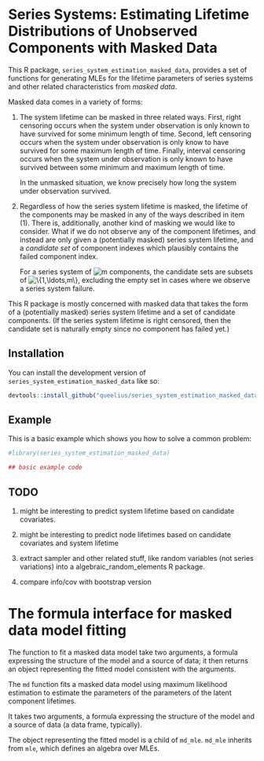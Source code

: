 
<!-- README.md is generated from README.Rmd. Please edit that file -->

# Series Systems: Estimating Lifetime Distributions of Unobserved Components with Masked Data

This R package, `series_system_estimation_masked_data`, provides a set
of functions for generating MLEs for the lifetime parameters of series
systems and other related characteristics from *masked data*.

Masked data comes in a variety of forms:

1.  The system lifetime can be masked in three related ways. First,
    right censoring occurs when the system under observation is only
    known to have survived for some minimum length of time. Second, left
    censoring occurs when the system under observation is only know to
    have survived for some maximum length of time. Finally, interval
    censoring occurs when the system under observation is only known to
    have survived between some minimum and maximum length of time.
    
    In the unmasked situation, we know precisely how long the system
    under observation survived.

2.  Regardless of how the series system lifetime is masked, the lifetime
    of the components may be masked in any of the ways described in item
    (1). There is, additionally, another kind of masking we would like
    to consider. What if we do not observe any of the component
    lifetimes, and instead are only given a (potentially masked) series
    system lifetime, and a *candidate set* of component indexes which
    plausibly contains the failed component index.
    
    For a series system of
    ![m](https://latex.codecogs.com/png.image?%5Cdpi%7B110%7D&space;%5Cbg_white&space;m
    "m") components, the candidate sets are subsets of
    ![\\{1,\\ldots,m\\}](https://latex.codecogs.com/png.image?%5Cdpi%7B110%7D&space;%5Cbg_white&space;%5C%7B1%2C%5Cldots%2Cm%5C%7D
    "\\{1,\\ldots,m\\}"), excluding the empty set in cases where we
    observe a series system failure.

This R package is mostly concerned with masked data that takes the form
of a (potentially masked) series system lifetime and a set of candidate
components. (If the series system lifetime is right censored, then the
candidate set is naturally empty since no component has failed yet.)

<!-- badges: start -->

<!-- badges: end -->

## Installation

You can install the development version of
`series_system_estimation_masked_data` like so:

``` r
devtools::install_github("queelius/series_system_estimation_masked_data")
```

## Example

This is a basic example which shows you how to solve a common problem:

``` r
#library(series_system_estimation_masked_data)

## basic example code
```

## TODO

1.  might be interesting to predict system lifetime based on candidate
    covariates.

2.  might be interesting to predict node lifetimes based on candidate
    covariates and system lifetime

3.  extract sampler and other related stuff, like random variables (not
    series variations) into a algebraic\_random\_elements R package.

4.  compare info/cov with bootstrap version

# The formula interface for masked data model fitting

The function to fit a masked data model take two arguments, a formula
expressing the structure of the model and a source of data; it then
returns an object representing the fitted model consistent with the
arguments.

The `md` function fits a masked data model using maximum likelihood
estimation to estimate the parameters of the parameters of the latent
component lifetimes.

It takes two arguments, a formula expressing the structure of the model
and a source of data (a data frame, typically).

The object representing the fitted model is a child of `md_mle`.
`md_mle` inherits from `mle`, which defines an algebra over MLEs.
